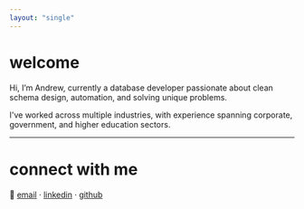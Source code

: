 ```yaml
---
layout: "single"
---
```


# welcome

Hi, I’m Andrew, currently a database developer passionate about clean schema design, automation, and solving unique problems.

I've worked across multiple industries, with experience spanning corporate, government, and higher education sectors.

---

# connect with me

🔗 [email](mailto:andrew@andrewjacobson.dev) · [linkedin](https://linkedin.com/in/yourname) · [github](https://github.com/yourusername)
